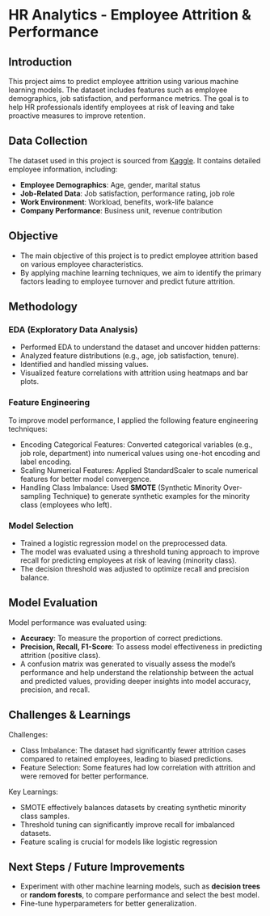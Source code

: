 # **HR Analytics - Employee Attrition & Performance**

## **Introduction**
This project aims to predict employee attrition using various machine learning models. The dataset includes features such as employee demographics, job satisfaction, and performance metrics. The goal is to help HR professionals identify employees at risk of leaving and take proactive measures to improve retention.

## **Data Collection**
The dataset used in this project is sourced from [Kaggle](https://www.kaggle.com/datasets/pavansubhasht/ibm-hr-analytics-attrition-dataset). It contains detailed employee information, including:
- **Employee Demographics**: Age, gender, marital status
- **Job-Related Data**: Job satisfaction, performance rating, job role
- **Work Environment**: Workload, benefits, work-life balance
- **Company Performance**: Business unit, revenue contribution

## **Objective**
- The main objective of this project is to predict employee attrition based on various employee characteristics. 
- By applying machine learning techniques, we aim to identify the primary factors leading to employee turnover and predict future attrition.

## **Methodology**

### **EDA (Exploratory Data Analysis)**
- Performed EDA to understand the dataset and uncover hidden patterns:
- Analyzed feature distributions (e.g., age, job satisfaction, tenure).
- Identified and handled missing values.
- Visualized feature correlations with attrition using heatmaps and bar plots.

### **Feature Engineering**
To improve model performance, I applied the following feature engineering techniques:
- Encoding Categorical Features: Converted categorical variables (e.g., job role, department) into numerical values using one-hot encoding and label encoding.
- Scaling Numerical Features: Applied StandardScaler to scale numerical features for better model convergence.
- Handling Class Imbalance: Used **SMOTE** (Synthetic Minority Over-sampling Technique) to generate synthetic examples for the minority class (employees who left).

### **Model Selection**
- Trained a logistic regression model on the preprocessed data.
- The model was evaluated using a threshold tuning approach to improve recall for predicting employees at risk of leaving (minority class).
- The decision threshold was adjusted to optimize recall and precision balance.

## **Model Evaluation**
Model performance was evaluated using:
- **Accuracy**: To measure the proportion of correct predictions.
- **Precision, Recall, F1-Score**: To assess model effectiveness in predicting attrition (positive class).
- A confusion matrix was generated to visually assess the model’s performance and help understand the relationship between the actual and predicted values, providing deeper insights into model accuracy, precision, and recall.

## Challenges & Learnings
Challenges:
- Class Imbalance: The dataset had significantly fewer attrition cases compared to retained employees, leading to biased predictions.
- Feature Selection: Some features had low correlation with attrition and were removed for better performance.

Key Learnings:
- SMOTE effectively balances datasets by creating synthetic minority class samples.
- Threshold tuning can significantly improve recall for imbalanced datasets.
- Feature scaling is crucial for models like logistic regression

## Next Steps / Future Improvements

- Experiment with other machine learning models, such as **decision trees** or **random forests**, to compare performance and select the best model.
- Fine-tune hyperparameters for better generalization.
